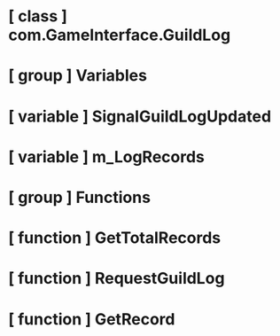 # [ class ] com.GameInterface.GuildLog

# [ group ] Variables

# [ variable ] SignalGuildLogUpdated

# [ variable ] m_LogRecords

# [ group ] Functions

# [ function ] GetTotalRecords

# [ function ] RequestGuildLog

# [ function ] GetRecord

